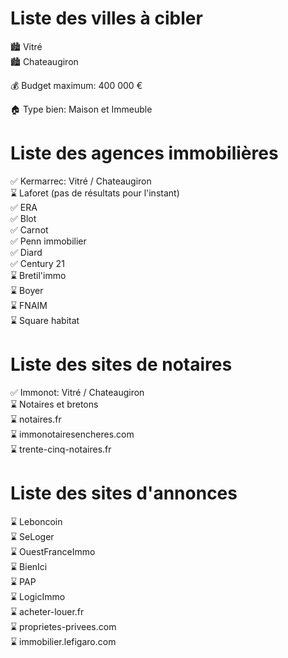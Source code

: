 # Liste des villes à cibler

🏙 Vitré  
🏙 Chateaugiron  

💰 Budget maximum: 400 000 €  

🏠 Type bien: Maison et Immeuble  

# Liste des agences immobilières

✅ Kermarrec: Vitré / Chateaugiron  
⌛ Laforet (pas de résultats pour l'instant)  
✅ ERA  
✅ Blot  
✅ Carnot  
✅ Penn immobilier  
✅ Diard  
✅ Century 21  
⌛ Bretil'immo  
⌛ Boyer  
⌛ FNAIM  
⌛ Square habitat  

# Liste des sites de notaires

✅ Immonot: Vitré / Chateaugiron  
⌛ Notaires et bretons  
⌛ notaires.fr  
⌛ immonotairesencheres.com  
⌛ trente-cinq-notaires.fr  

# Liste des sites d'annonces

⌛ Leboncoin  
⌛ SeLoger  
⌛ OuestFranceImmo  
⌛ BienIci  
⌛ PAP  
⌛ LogicImmo  
⌛ acheter-louer.fr  
⌛ proprietes-privees.com  
⌛ immobilier.lefigaro.com  